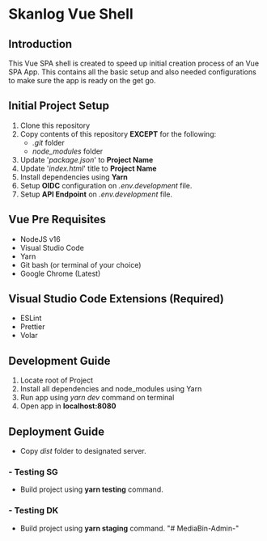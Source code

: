 # Skanlog Vue Shell

## Introduction

This Vue SPA shell is created to speed up initial creation process of an Vue SPA App.
This contains all the basic setup and also needed configurations to make sure the app is ready on the get go.

## Initial Project Setup

1. Clone this repository
2. Copy contents of this repository **EXCEPT** for the following:
   - _.git_ folder
   - _node_modules_ folder
3. Update '_package.json_' to **Project Name**
4. Update '_index.html_' title to **Project Name**
5. Install dependencies using **Yarn**
6. Setup **OIDC** configuration on _.env.development_ file.
7. Setup **API Endpoint** on _.env.development_ file.

## Vue Pre Requisites

- NodeJS v16
- Visual Studio Code
- Yarn
- Git bash (or terminal of your choice)
- Google Chrome (Latest)

## Visual Studio Code Extensions (Required)

- ESLint
- Prettier
- Volar

## Development Guide

1. Locate root of Project
2. Install all dependencies and node_modules using Yarn
3. Run app using _yarn dev_ command on terminal
4. Open app in **localhost:8080**

## Deployment Guide

- Copy _dist_ folder to designated server.

### - Testing SG

- Build project using **yarn testing** command.

### - Testing DK

- Build project using **yarn staging** command.
"# MediaBin-Admin-" 
